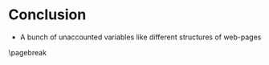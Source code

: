 # Conclusion

- A bunch of unaccounted variables like different structures of web-pages

\pagebreak
